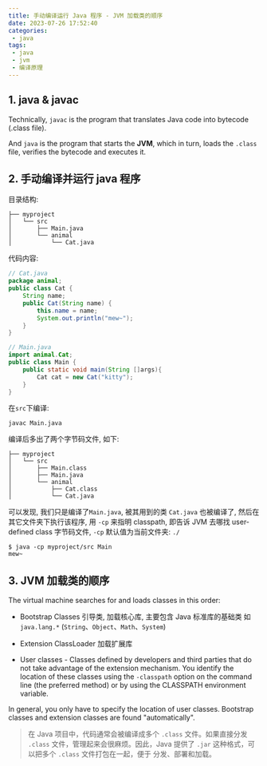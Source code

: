 ```yaml
---
title: 手动编译运行 Java 程序 - JVM 加载类的顺序
date: 2023-07-26 17:52:40
categories:
 - java
tags:
 - java
 - jvm
 - 编译原理
---
```


## 1. java & javac

Technically, `javac` is the program that translates Java code into bytecode (.class file).

And `java` is the program that starts the **JVM**, which in turn, loads the `.class` file, verifies the bytecode and executes it. 

## 2. 手动编译并运行 java 程序

目录结构:

```shell
├── myproject
│   └── src
│       ├── Main.java
│       └── animal
│           └── Cat.java
```

代码内容:

```java
// Cat.java
package animal;
public class Cat {
    String name;
    public Cat(String name) {
        this.name = name;
        System.out.println("mew~");
    }
}

// Main.java
import animal.Cat;
public class Main {
    public static void main(String []args){
        Cat cat = new Cat("kitty");
    }
}
```

在`src`下编译:

```shell
javac Main.java
```

编译后多出了两个字节码文件,  如下:

```shell
├── myproject
│   └── src
│       ├── Main.class
│       ├── Main.java
│       └── animal
│           ├── Cat.class
│           └── Cat.java
```

可以发现, 我们只是编译了`Main.java`, 被其用到的类 `Cat.java` 也被编译了, 然后在其它文件夹下执行该程序, 用 `-cp` 来指明 classpath, 即告诉 JVM 去哪找 user-defined class 字节码文件, `-cp` 默认值为当前文件夹: `./`

```shell
$ java -cp myproject/src Main 
mew~
```

## 3. JVM 加载类的顺序

The virtual machine searches for and loads classes in this order:

- Bootstrap Classes 引导类, 加载核心库, 主要包含 Java 标准库的基础类 如 `java.lang.*` (`String`、`Object`、`Math`、`System`)

- Extension ClassLoader 加载扩展库

- User classes - Classes defined by developers and third parties that do not take advantage of the extension mechanism. You identify the location of these classes using the `-classpath` option on the command line (the preferred method) or by using the CLASSPATH environment variable. 

In general, you only have to specify the location of user classes. Bootstrap classes and extension classes are found "automatically".

> 在 Java 项目中，代码通常会被编译成多个 `.class` 文件。如果直接分发 `.class` 文件，管理起来会很麻烦。因此，Java 提供了 `.jar` 这种格式，可以把多个 `.class` 文件打包在一起，便于 分发、部署和加载。

